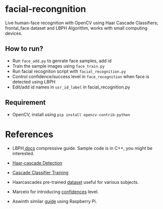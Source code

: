 # facial-recongnition
Live human-face recognition with OpenCV using Haar Cascade Classifiers; frontal_face dataset and LBPH Algorithm, works with small computing devices.

## How to run?
- Run ```face_add.py``` to genrate face samples, add id
- Train the sample images using ```face_train.py```
- Run facial recogniton script with ```facial_recognition.py```
- Control confidence/success level in ```face_recognition``` when face is detected using LBPH
- Edit/add id names in ```usr_id_label``` in facial_recognition.py

## Requirement
 - OpenCV, install using ```pip install opencv-contrib-python```

# References
- LBPH<a href="https://docs.opencv.org/2.4/modules/contrib/doc/facerec/facerec_tutorial.html#local-binary-patterns-histograms"> docs</a></a> compressive guide. Sample code is in C++, you might be interested.

- <a href="https://docs.opencv.org/3.3.0/d7/d8b/tutorial_py_face_detection.html">Haar-cascade Detection</a>

- <a href="https://docs.opencv.org/3.3.0/dc/d88/tutorial_traincascade.html">Cascade Classifier Training</a>

- Haarcascades pre-trained <a href="https://github.com/opencv/opencv/tree/master/data/haarcascades">dataset</a> useful for various subjects.

- Marcelo for introducing <a href="https://github.com/Mjrovai/OpenCV-Face-Recognition/blob/master/FacialRecognition/03_face_recognition.py"> confidences</a> level.

- Aswinth similar <a href="https://circuitdigest.com/microcontroller-projects/raspberry-pi-and-opencv-based-face-recognition-system">  guide</a> using Raspberry Pi.
